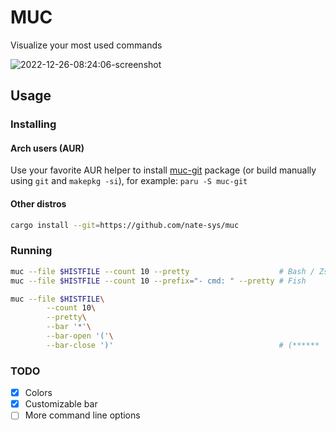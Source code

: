# MUC
Visualize your most used commands  

![2022-12-26-08:24:06-screenshot](https://user-images.githubusercontent.com/96471299/209506463-8ea9f181-63a5-47ce-8279-168d3161a7a3.png)

## Usage

### Installing

#### Arch users (AUR)

Use your favorite AUR helper to install [muc-git](https://aur.archlinux.org/packages/muc-git) package (or build manually using `git` and `makepkg -si`), for example: `paru -S muc-git`

#### Other distros

```sh
cargo install --git=https://github.com/nate-sys/muc
```

### Running

```sh
muc --file $HISTFILE --count 10 --pretty                    # Bash / Zsh
muc --file $HISTFILE --count 10 --prefix="- cmd: " --pretty # Fish

muc --file $HISTFILE\
        --count 10\
        --pretty\
        --bar '*'\
        --bar-open '('\
        --bar-close ')'                                     # (******    ) 
```

### TODO
- [X] Colors
- [X] Customizable bar
- [ ] More command line options
